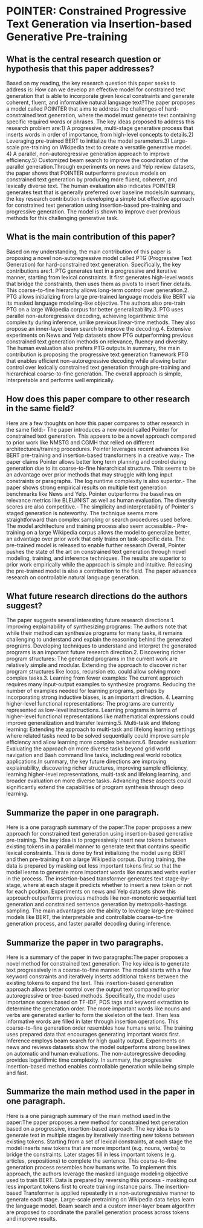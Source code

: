 # POINTER: Constrained Progressive Text Generation via Insertion-based   Generative Pre-training

## What is the central research question or hypothesis that this paper addresses?

Based on my reading, the key research question this paper seeks to address is: How can we develop an effective model for constrained text generation that is able to incorporate given lexical constraints and generate coherent, fluent, and informative natural language text?The paper proposes a model called POINTER that aims to address the challenges of hard-constrained text generation, where the model must generate text containing specific required words or phrases. The key ideas proposed to address this research problem are:1) A progressive, multi-stage generative process that inserts words in order of importance, from high-level concepts to details.2) Leveraging pre-trained BERT to initialize the model parameters.3) Large-scale pre-training on Wikipedia text to create a versatile generative model. 4) A parallel, non-autoregressive generation approach to improve efficiency.5) Customized beam search to improve the coordination of the parallel generation.Through experiments on news and Yelp review datasets, the paper shows that POINTER outperforms previous models on constrained text generation by producing more fluent, coherent, and lexically diverse text. The human evaluation also indicates POINTER generates text that is generally preferred over baseline models.In summary, the key research contribution is developing a simple but effective approach for constrained text generation using insertion-based pre-training and progressive generation. The model is shown to improve over previous methods for this challenging generative task.


## What is the main contribution of this paper?

Based on my understanding, the main contribution of this paper is proposing a novel non-autoregressive model called PTG (Progressive Text Generation) for hard-constrained text generation. Specifically, the key contributions are:1. PTG generates text in a progressive and iterative manner, starting from lexical constraints. It first generates high-level words that bridge the constraints, then uses them as pivots to insert finer details. This coarse-to-fine hierarchy allows long-term control over generation.2. PTG allows initializing from large pre-trained language models like BERT via its masked language modeling-like objective. The authors also pre-train PTG on a large Wikipedia corpus for better generalizability.3. PTG uses parallel non-autoregressive decoding, achieving logarithmic time complexity during inference, unlike previous linear-time methods. They also propose an inner-layer beam search to improve the decoding.4. Extensive experiments on News and Yelp datasets show PTG outperforming previous constrained text generation methods on relevance, fluency and diversity. The human evaluation also prefers PTG outputs.In summary, the main contribution is proposing the progressive text generation framework PTG that enables efficient non-autoregressive decoding while allowing better control over lexically constrained text generation through pre-training and hierarchical coarse-to-fine generation. The overall approach is simple, interpretable and performs well empirically.


## How does this paper compare to other research in the same field?

Here are a few thoughts on how this paper compares to other research in the same field:- The paper introduces a new model called Pointer for constrained text generation. This appears to be a novel approach compared to prior work like NMSTG and CGMH that relied on different architectures/training procedures. Pointer leverages recent advances like BERT pre-training and insertion-based transformers in a creative way.- The paper claims Pointer allows better long term planning and control during generation due to its coarse-to-fine hierarchical structure. This seems to be an advantage over prior methods that may struggle with long input constraints or paragraphs. The log runtime complexity is also superior.- The paper shows strong empirical results on multiple text generation benchmarks like News and Yelp. Pointer outperforms the baselines on relevance metrics like BLEU/NIST as well as human evaluation. The diversity scores are also competitive.- The simplicity and interpretability of Pointer's staged generation is noteworthy. The technique seems more straightforward than complex sampling or search procedures used before. The model architecture and training process also seem accessible.- Pre-training on a large Wikipedia corpus allows the model to generalize better, an advantage over prior work that only trains on task-specific data. The pre-trained model is released to enable further research.Overall, Pointer pushes the state of the art on constrained text generation through novel modeling, training, and inference techniques. The results are superior to prior work empirically while the approach is simple and intuitive. Releasing the pre-trained model is also a contribution to the field. The paper advances research on controllable natural language generation.


## What future research directions do the authors suggest?

The paper suggests several interesting future research directions:1. Improving explainability of synthesizing programs: The authors note that while their method can synthesize programs for many tasks, it remains challenging to understand and explain the reasoning behind the generated programs. Developing techniques to understand and interpret the generated programs is an important future research direction.2. Discovering richer program structures: The generated programs in the current work are relatively simple and modular. Extending the approach to discover richer program structures like loops, recursion etc. could allow solving more complex tasks.3. Learning from fewer examples: The current approach requires many input-output examples to synthesize programs. Reducing the number of examples needed for learning programs, perhaps by incorporating strong inductive biases, is an important direction. 4. Learning higher-level functional representations: The programs are currently represented as low-level instructions. Learning programs in terms of higher-level functional representations like mathematical expressions could improve generalization and transfer learning.5. Multi-task and lifelong learning: Extending the approach to multi-task and lifelong learning settings where related tasks need to be solved sequentially could improve sample efficiency and allow learning more complex behaviors.6. Broader evaluation: Evaluating the approach on more diverse tasks beyond grid world navigation and Bash command line tasks, including real world robotics applications.In summary, the key future directions are improving explainability, discovering richer structures, improving sample efficiency, learning higher-level representations, multi-task and lifelong learning, and broader evaluation on more diverse tasks. Advancing these aspects could significantly extend the capabilities of program synthesis through deep learning.


## Summarize the paper in one paragraph.

Here is a one paragraph summary of the paper:The paper proposes a new approach for constrained text generation using insertion-based generative pre-training. The key idea is to progressively insert new tokens between existing tokens in a parallel manner to generate text that contains specific lexical constraints. This is done by first initializing the model using BERT and then pre-training it on a large Wikipedia corpus. During training, the data is prepared by masking out less important tokens first so that the model learns to generate more important words like nouns and verbs earlier in the process. The insertion-based transformer generates text stage-by-stage, where at each stage it predicts whether to insert a new token or not for each position. Experiments on news and Yelp datasets show this approach outperforms previous methods like non-monotonic sequential text generation and constrained sentence generation by metropolis-hastings sampling. The main advantages are the ability to leverage large pre-trained models like BERT, the interpretable and controllable coarse-to-fine generation process, and faster parallel decoding during inference.


## Summarize the paper in two paragraphs.

Here is a summary of the paper in two paragraphs:The paper proposes a novel method for constrained text generation. The key idea is to generate text progressively in a coarse-to-fine manner. The model starts with a few keyword constraints and iteratively inserts additional tokens between the existing tokens to expand the text. This insertion-based generation approach allows better control over the output text compared to prior autoregressive or tree-based methods. Specifically, the model uses importance scores based on TF-IDF, POS tags and keyword extraction to determine the generation order. The more important words like nouns and verbs are generated earlier to form the skeleton of the text. Then less informative words are filled in later through insertion operations. This coarse-to-fine generation order resembles how humans write. The training uses prepared data that encourages generating important words first. Inference employs beam search for high quality output. Experiments on news and reviews datasets show the model outperforms strong baselines on automatic and human evaluations. The non-autoregressive decoding provides logarithmic time complexity. In summary, the progressive insertion-based method enables controllable generation while being simple and fast.


## Summarize the main method used in the paper in one paragraph.

Here is a one paragraph summary of the main method used in the paper:The paper proposes a new method for constrained text generation based on a progressive, insertion-based approach. The key idea is to generate text in multiple stages by iteratively inserting new tokens between existing tokens. Starting from a set of lexical constraints, at each stage the model inserts new tokens that are more important (e.g. nouns, verbs) to bridge the constraints. Later stages fill in less important tokens (e.g. articles, prepositions) to complete the sentence. This coarse-to-fine generation process resembles how humans write. To implement this approach, the authors leverage the masked language modeling objective used to train BERT. Data is prepared by reversing this process - masking out less important tokens first to create training instance pairs. The insertion-based Transformer is applied repeatedly in a non-autoregressive manner to generate each stage. Large-scale pretraining on Wikipedia data helps learn the language model. Beam search and a custom inner-layer beam algorithm are proposed to coordinate the parallel generation process across tokens and improve results.
